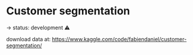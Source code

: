 # Customer segmentation
-> status: development ⚠️

download data at: https://www.kaggle.com/code/fabiendaniel/customer-segmentation/
